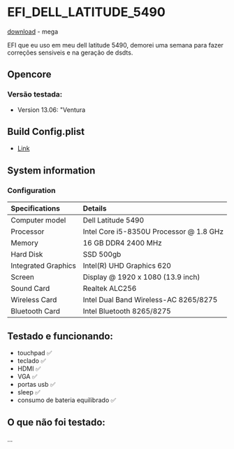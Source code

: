 # EFI_DELL_LATITUDE_5490

[download](https://mega.nz/file/ztY2VByJ#w0Vk8A7zGZFPAiT07k3wNs4yo5dMX7urW_AIUCItnfg) - mega

EFI que eu uso em meu dell latitude 5490, demorei uma semana para fazer correções sensiveis e na geração de dsdts.

## Opencore
### Versão testada:
  - Version 13.06: "Ventura

## Build Config.plist
 - [Link](https://dortania.github.io/OpenCore-Install-Guide/config-laptop.plist/kaby-lake.html)

## System information

### Configuration

| Specifications      | Details                                          |
| :---                |:---                                              |
| Computer model      | Dell Latitude 5490                               |
| Processor           | Intel Core i5-8350U Processor @ 1.8 GHz          |
| Memory              | 16 GB DDR4 2400 MHz                              |
| Hard Disk           | SSD 500gb                                        |
| Integrated Graphics | Intel(R) UHD Graphics 620                        |
| Screen              | Display @ 1920 x 1080 (13.9 inch)                |
| Sound Card          | Realtek ALC256                                   |
| Wireless Card       | Intel Dual Band Wireless-AC 8265/8275            |
| Bluetooth Card      | Intel Bluetooth 8265/8275                        |

## Testado e funcionando:
  - touchpad                       ✅
  - teclado                        ✅
  - HDMI                           ✅
  - VGA                            ✅
  - portas usb                     ✅
  - sleep                          ✅
  - consumo de bateria equilibrado ✅

## O que não foi testado:
...
